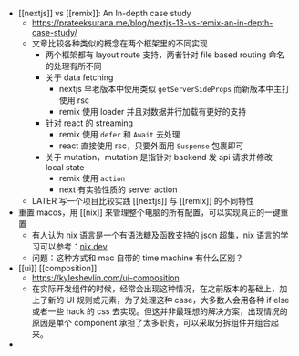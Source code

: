 - [[nextjs]] vs [[remix]]: An In-depth case study
	- https://prateeksurana.me/blog/nextjs-13-vs-remix-an-in-depth-case-study/
	- 文章比较各种类似的概念在两个框架里的不同实现
		- 两个框架都有 layout route 支持，两者针对 file based routing 命名的处理有所不同
		- 关于 data fetching
			- nextjs 早老版本中使用类似 `getServerSideProps` 而新版本中主打使用 rsc
			- remix 使用 loader 并且对数据并行加载有更好的支持
		- 针对 react 的 streaming
			- remix 使用 `defer` 和 `Await` 去处理
			- react 直接使用 rsc，只要外面用 `Suspense` 包裹即可
		- 关于 mutation，mutation 是指针对 backend 发 api 请求并修改 local state
			- remix 使用 `action`
			- next 有实验性质的 server action
	- LATER 写一个项目比较实践 [[nextjs]] 与 [[remix]] 的不同特性
- 重置 macos，用 [[nix]] 来管理整个电脑的所有配置，可以实现真正的一键重置
	- 有人认为 nix 语言是一个有语法糖及函数支持的 json 超集，nix 语言的学习可以参考：[nix.dev](https://nix.dev/)
	- 问题：这种方式和 mac 自带的 time machine 有什么区别？
- [[ui]] [[composition]]
	- https://kyleshevlin.com/ui-composition
	- 在实际开发组件的时候，经常会出现这种情况，在之前版本的基础上，加上了新的 UI 规则或元素，为了处理这种 case，大多数人会用各种 if else 或者一些 hack 的 css 去实现。但这并非最理想的解决方案，出现情况的原因是单个 component 承担了太多职责，可以采取分拆组件并组合起来。
-